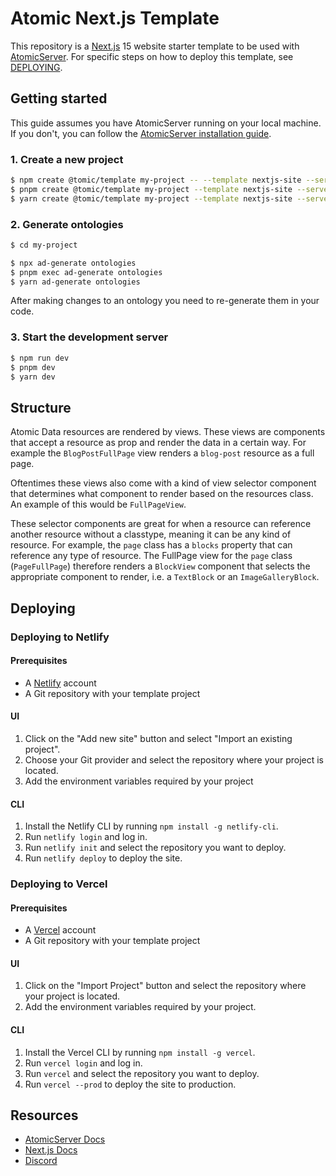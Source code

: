 # Atomic Next.js Template

This repository is a [Next.js](https://nextjs.org/) 15 website starter template to be used with [AtomicServer](https://github.com/atomicdata-dev/atomic-server). For specific steps on how to deploy this template, see [DEPLOYING](./README/deploying.md).

## Getting started

This guide assumes you have AtomicServer running on your local machine. If you don't, you can follow the [AtomicServer installation guide](https://docs.atomicdata.dev/atomicserver/installation).

### 1. Create a new project

```bash
$ npm create @tomic/template my-project -- --template nextjs-site --server-url http://localhost:9883
$ pnpm create @tomic/template my-project --template nextjs-site --server-url http://localhost:9883
$ yarn create @tomic/template my-project --template nextjs-site --server-url http://localhost:9883
```

### 2. Generate ontologies

```bash
$ cd my-project
```

```bash
$ npx ad-generate ontologies
$ pnpm exec ad-generate ontologies
$ yarn ad-generate ontologies
```

After making changes to an ontology you need to re-generate them in your code.

### 3. Start the development server

```bash
$ npm run dev
$ pnpm dev
$ yarn dev
```

## Structure

Atomic Data resources are rendered by views.
These views are components that accept a resource as prop and render the data in a certain way.
For example the `BlogPostFullPage` view renders a `blog-post` resource as a full page.

Oftentimes these views also come with a kind of view selector component that determines what component to render based on the resources class.
An example of this would be `FullPageView`.

These selector components are great for when a resource can reference another resource without a classtype, meaning it can be any kind of resource.
For example, the `page` class has a `blocks` property that can reference any type of resource.
The FullPage view for the `page` class (`PageFullPage`) therefore renders a `BlockView` component that selects the appropriate component to render, i.e. a `TextBlock` or an `ImageGalleryBlock`.

## Deploying

### Deploying to Netlify

#### Prerequisites

- A [Netlify](https://www.netlify.com/) account
- A Git repository with your template project

#### UI

1. Click on the "Add new site" button and select "Import an existing project".
2. Choose your Git provider and select the repository where your project is located.
3. Add the environment variables required by your project

#### CLI

1. Install the Netlify CLI by running `npm install -g netlify-cli`.
2. Run `netlify login` and log in.
3. Run `netlify init` and select the repository you want to deploy.
4. Run `netlify deploy` to deploy the site.

### Deploying to Vercel

#### Prerequisites

- A [Vercel](https://vercel.com/) account
- A Git repository with your template project

#### UI

1. Click on the "Import Project" button and select the repository where your project is located.
2. Add the environment variables required by your project.

#### CLI

1. Install the Vercel CLI by running `npm install -g vercel`.
2. Run `vercel login` and log in.
3. Run `vercel` and select the repository you want to deploy.
4. Run `vercel --prod` to deploy the site to production.

## Resources

- [AtomicServer Docs](https://docs.atomicdata.dev/)
- [Next.js Docs](https://nextjs.org/docs)
- [Discord](https://discord.gg/a72Rv2P)

